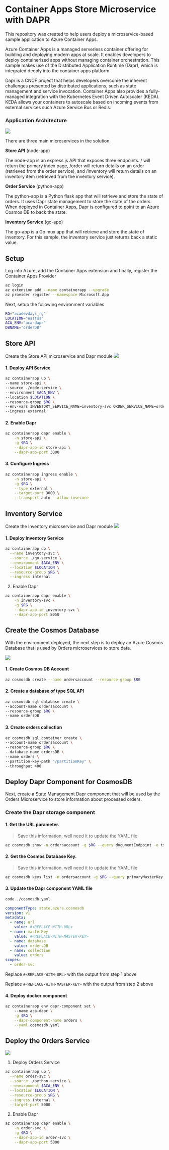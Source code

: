 # Container Apps Store Microservice with DAPR

This repository was created to help users deploy a microservice-based sample application to Azure Container Apps.

Azure Container Apps is a managed serverless container offering for building and deploying modern apps at scale. It enables developers to deploy containerized apps without managing container orchestration. This sample makes use of the Distributed Application Runtime (Dapr), which is integrated deeply into the container apps platform.

Dapr is a CNCF project that helps developers overcome the inherent challenges presented by distributed applications, such as state management and service invocation. Container Apps also provides a fully-managed integration with the Kubernetes Event Driven Autoscaler (KEDA). KEDA allows your containers to autoscale based on incoming events from external services such Azure Service Bus or Redis.

### Application Architecture
![](./content/daprlab-01.png)

There are three main microservices in the solution.

**Store API** (node-app)

The node-app is an express.js API that exposes three endpoints. / will return the primary index page, /order will return details on an order (retrieved from the order service), and /inventory will return details on an inventory item (retrieved from the inventory service).

**Order Service** (python-app)

The python-app is a Python flask app that will retrieve and store the state of orders. It uses Dapr state management to store the state of the orders. When deployed in Container Apps, Dapr is configured to point to an Azure Cosmos DB to back the state.

**Inventory Service** (go-app)

The go-app is a Go mux app that will retrieve and store the state of inventory. For this sample, the inventory service  just returns back a static value.

## Setup
Log into Azure, add the Container Apps extension and finally, register the Container Apps Provider
```bash
az login
az extension add --name containerapp --upgrade
az provider register --namespace Microsoft.App
```

Next, setup the following environment variables
```bash
RG="acadevdays_rg"
LOCATION="eastus"
ACA_ENV="aca-dapr"
DBNAME="orderDB"
```

## Store API
Create the Store API microservice and Dapr module
![](./content/daprlab-storeapi-1.png)

#### 1. Deploy API Service
```bash
az containerapp up \
--name store-api \
--source ./node-service \
--environment $ACA_ENV \
--location $LOCATION \
--resource-group $RG \
--env-vars INVENTORY_SERVICE_NAME=inventory-svc ORDER_SERVICE_NAME=order-svc DAPR_HTTP_PORT=3500 \
--ingress external 
```

#### 2. Enable Dapr
```bash
az containerapp dapr enable \
    -n store-api \
    -g $RG \
    --dapr-app-id store-api \
    --dapr-app-port 3000
```

#### 3. Configure Ingress
```bash
az containerapp ingress enable \
    -n store-api \
    -g $RG \
    --type external \
    --target-port 3000 \
    --transport auto --allow-insecure 
```

## Inventory Service
Create the Inventory microservice and Dapr module
![](./content/daprlab-inventory.png)

#### 1. Deploy Inventory Service
```bash
az containerapp up \
  --name inventory-svc \
  --source ./go-service \
  --environment $ACA_ENV \
  --location $LOCATION \
  --resource-group $RG \
  --ingress internal
```

2. Enable Dapr
```bash
az containerapp dapr enable \
    -n inventory-svc \
    -g $RG \
    --dapr-app-id inventory-svc \
    --dapr-app-port 8050
```

## Create the Cosmos Database
With the environment deployed, the next step is to deploy an Azure Cosmos Database that is used by Orders microservices to store data. 

![](./content/daprlab-cosmos.png)

#### 1. Create Cosmos DB Account 
```bash
az cosmosdb create --name ordersaccount --resource-group $RG 
```

#### 2. Create a database of type SQL API 
```bash
az cosmosdb sql database create \
--account-name ordersaccount \
--resource-group $RG \
--name ordersDB
```

#### 3. Create orders collection
```bash
az cosmosdb sql container create \
--account-name ordersaccount \
--resource-group $RG \
--database-name ordersDB \
--name orders \
--partition-key-path "/partitionKey" \
--throughput 400 
```

## Deploy Dapr Component for CosmosDB
Next, create a State Management Dapr component that will be used by the Orders Microservice to store information about processed orders. 

### Create the Dapr storage component

#### 1. Get the URL parameter. 
> Save this information, well need it to update the YAML file 
```bash
az cosmosdb show -n ordersaccount -g $RG --query documentEndpoint -o tsv
```

#### 2. Get the Cosmos Database  Key.  
> Save this information, well need it to update the YAML file 
```bash
az cosmosdb keys list -n ordersaccount -g $RG --query primaryMasterKey -o tsv
```
#### 3. Update the Dapr component YAML file 
```bash
code ./cosmosdb.yaml
```
```yaml
componentType: state.azure.cosmosdb
version: v1
metadata:
  - name: url
    value: #<REPLACE-WITH-URL>
  - name: masterKey
    value: #<REPLACE-WITH-MASTER-KEY>
  - name: database
    value: ordersDB
  - name: collection
    value: orders
scopes:
  - order-svc
```

Replace ```#<REPLACE-WITH-URL>``` with the output from step 1 above

Replace ```#<REPLACE-WITH-MASTER-KEY>``` with the output from step 2 above


#### 4. Deploy docker component 
```bash
az containerapp env dapr-component set \ 
    --name aca-dapr \
    -g $RG \
    --dapr-component-name orders \
    --yaml cosmosdb.yaml
```


## Deploy the Orders Service
![](./content/daprlab-orders.png)

1. Deploy Orders Service
```bash
az containerapp up \
  --name order-svc \
  --source ./python-service \
  --environment $ACA_ENV \
  --location $LOCATION \
  --resource-group $RG \
  --ingress internal \
  --target-port 5000
```

2. Enable Dapr
```bash
az containerapp dapr enable \
    -n order-svc \
    -g $RG \
    --dapr-app-id order-svc \
    --dapr-app-port 5000
```
